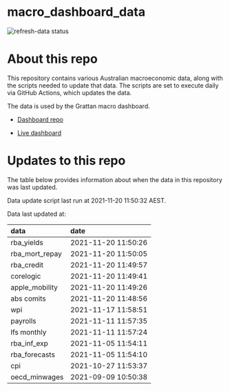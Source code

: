 
<!-- README.md is generated from README.Rmd. Please edit that file -->

# macro\_dashboard\_data

<!-- badges: start -->

![refresh-data
status](https://github.com/grattan/macro_dashboard_data/workflows/refresh-data/badge.svg)

<!-- badges: end -->

# About this repo

This repository contains various Australian macroeconomic data, along
with the scripts needed to update that data. The scripts are set to
execute daily via GitHub Actions, which updates the data.

The data is used by the Grattan macro dashboard.

  - [Dashboard repo](https://github.com/grattan/macrodashboard)

  - [Live dashboard](https://mattcowgill.shinyapps.io/macrodashboard/)

# Updates to this repo

The table below provides information about when the data in this
repository was last updated.

Data update script last run at 2021-11-20 11:50:32 AEST.

Data last updated at:

| data             | date                |
| :--------------- | :------------------ |
| rba\_yields      | 2021-11-20 11:50:26 |
| rba\_mort\_repay | 2021-11-20 11:50:05 |
| rba\_credit      | 2021-11-20 11:49:57 |
| corelogic        | 2021-11-20 11:49:41 |
| apple\_mobility  | 2021-11-20 11:49:26 |
| abs comits       | 2021-11-20 11:48:56 |
| wpi              | 2021-11-17 11:58:51 |
| payrolls         | 2021-11-11 11:57:35 |
| lfs monthly      | 2021-11-11 11:57:24 |
| rba\_inf\_exp    | 2021-11-05 11:54:11 |
| rba\_forecasts   | 2021-11-05 11:54:10 |
| cpi              | 2021-10-27 11:53:37 |
| oecd\_minwages   | 2021-09-09 10:50:38 |
